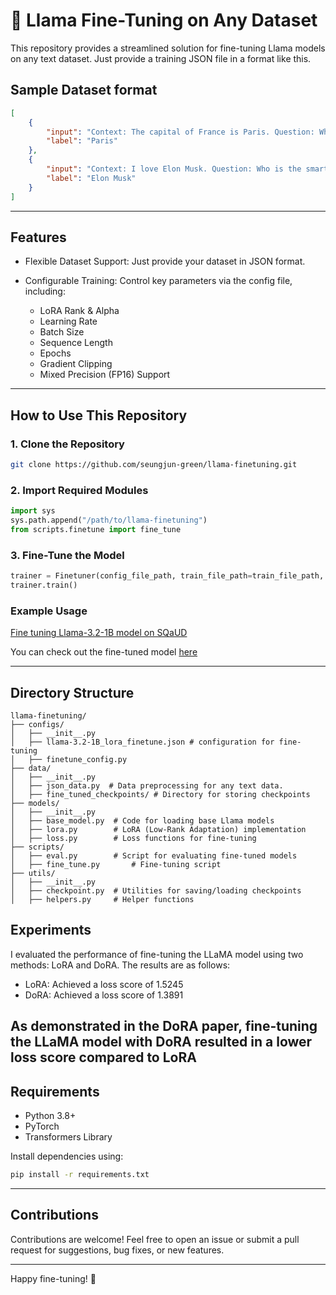 # 🦙 Llama Fine-Tuning on Any Dataset

This repository provides a streamlined solution for fine-tuning Llama models on any text dataset. Just provide a training JSON file in a format like this.

## Sample Dataset format

```json
[
    {
        "input": "Context: The capital of France is Paris. Question: What is the capital of France?\nAnswer:",
        "label": "Paris"
    },
    {
        "input": "Context: I love Elon Musk. Question: Who is the smartest guy in the world?\nAnswer:",
        "label": "Elon Musk"
    }
]
```

---

## Features

- Flexible Dataset Support: Just provide your dataset in JSON format.

- Configurable Training: Control key parameters via the config file, including:
  - LoRA Rank & Alpha
  - Learning Rate
  - Batch Size
  - Sequence Length
  - Epochs
  - Gradient Clipping
  - Mixed Precision (FP16) Support

---

## How to Use This Repository

### 1. Clone the Repository

```bash
git clone https://github.com/seungjun-green/llama-finetuning.git
```

### 2. Import Required Modules

```python
import sys
sys.path.append("/path/to/llama-finetuning")
from scripts.finetune import fine_tune
```

### 3. Fine-Tune the Model

```python
trainer = Finetuner(config_file_path, train_file_path=train_file_path, dev_file_path=dev_file_path)
trainer.train()
```


### Example Usage
[Fine tuning Llama-3.2-1B model on SQaUD](https://github.com/seungjun-green/llama-finetuning/blob/main/notebooks/Llama_funetuning_SQuAD.ipynb)

You can check out the fine-tuned model [here](https://huggingface.co/Seungjun/Llama-3.2-1B-SQuAD)


---
## Directory Structure

```
llama-finetuning/
├── configs/
│   ├── __init__.py
│   ├── llama-3.2-1B_lora_finetune.json # configuration for fine-tuning
│   ├── finetune_config.py
├── data/
│   ├── __init__.py
│   ├── json_data.py  # Data preprocessing for any text data.
│   ├── fine_tuned_checkpoints/ # Directory for storing checkpoints
├── models/
│   ├── __init__.py
│   ├── base_model.py  # Code for loading base Llama models
│   ├── lora.py        # LoRA (Low-Rank Adaptation) implementation
│   ├── loss.py        # Loss functions for fine-tuning
├── scripts/
│   ├── eval.py        # Script for evaluating fine-tuned models
│   ├── fine_tune.py       # Fine-tuning script
├── utils/
│   ├── __init__.py
│   ├── checkpoint.py  # Utilities for saving/loading checkpoints
│   ├── helpers.py     # Helper functions
```



## Experiments
I evaluated the performance of fine-tuning the LLaMA model using two methods: LoRA and DoRA. The results are as follows:

- LoRA: Achieved a loss score of 1.5245
- DoRA: Achieved a loss score of 1.3891

As demonstrated in the DoRA paper, fine-tuning the LLaMA model with DoRA resulted in a lower loss score compared to LoRA
---

## Requirements

- Python 3.8+
- PyTorch
- Transformers Library

Install dependencies using:

```bash
pip install -r requirements.txt
```

---

## Contributions

Contributions are welcome! Feel free to open an issue or submit a pull request for suggestions, bug fixes, or new features.

---

Happy fine-tuning! 🎉

